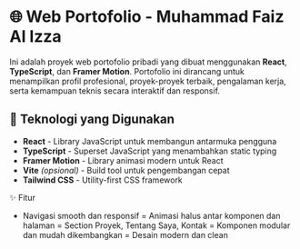 # 🌐 Web Portofolio - Muhammad Faiz Al Izza

Ini adalah proyek web portofolio pribadi yang dibuat menggunakan **React**, **TypeScript**, dan **Framer Motion**. Portofolio ini dirancang untuk menampilkan profil profesional, proyek-proyek terbaik, pengalaman kerja, serta kemampuan teknis secara interaktif dan responsif.

## 🚀 Teknologi yang Digunakan

- **React** - Library JavaScript untuk membangun antarmuka pengguna
- **TypeScript** - Superset JavaScript yang menambahkan static typing
- **Framer Motion** - Library animasi modern untuk React
- **Vite** *(opsional)* - Build tool untuk pengembangan cepat
- **Tailwind CSS** - Utility-first CSS framework

✨ Fitur
- Navigasi smooth dan responsif
= Animasi halus antar komponen dan halaman
= Section Proyek, Tentang Saya, Kontak
= Komponen modular dan mudah dikembangkan
= Desain modern dan clean
